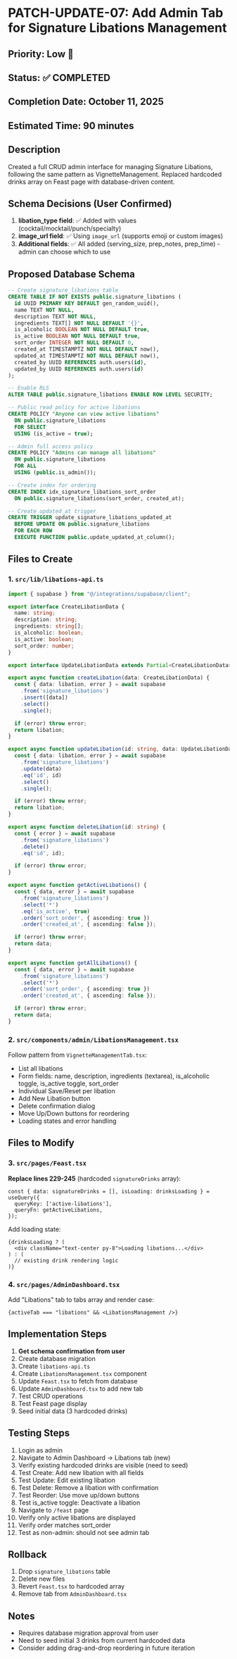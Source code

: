 # PATCH-UPDATE-07: Add Admin Tab for Signature Libations Management

## Priority: Low 🔵
## Status: ✅ COMPLETED
## Completion Date: October 11, 2025
## Estimated Time: 90 minutes

## Description
Created a full CRUD admin interface for managing Signature Libations, following the same pattern as VignetteManagement. Replaced hardcoded drinks array on Feast page with database-driven content.

## Schema Decisions (User Confirmed)
1. **libation_type field**: ✅ Added with values (cocktail/mocktail/punch/specialty)
2. **image_url field**: ✅ Using `image_url` (supports emoji or custom images)
3. **Additional fields**: ✅ All added (serving_size, prep_notes, prep_time) - admin can choose which to use

## Proposed Database Schema

```sql
-- Create signature_libations table
CREATE TABLE IF NOT EXISTS public.signature_libations (
  id UUID PRIMARY KEY DEFAULT gen_random_uuid(),
  name TEXT NOT NULL,
  description TEXT NOT NULL,
  ingredients TEXT[] NOT NULL DEFAULT '{}',
  is_alcoholic BOOLEAN NOT NULL DEFAULT true,
  is_active BOOLEAN NOT NULL DEFAULT true,
  sort_order INTEGER NOT NULL DEFAULT 0,
  created_at TIMESTAMPTZ NOT NULL DEFAULT now(),
  updated_at TIMESTAMPTZ NOT NULL DEFAULT now(),
  created_by UUID REFERENCES auth.users(id),
  updated_by UUID REFERENCES auth.users(id)
);

-- Enable RLS
ALTER TABLE public.signature_libations ENABLE ROW LEVEL SECURITY;

-- Public read policy for active libations
CREATE POLICY "Anyone can view active libations"
  ON public.signature_libations
  FOR SELECT
  USING (is_active = true);

-- Admin full access policy
CREATE POLICY "Admins can manage all libations"
  ON public.signature_libations
  FOR ALL
  USING (public.is_admin());

-- Create index for ordering
CREATE INDEX idx_signature_libations_sort_order 
  ON public.signature_libations(sort_order, created_at);

-- Create updated_at trigger
CREATE TRIGGER update_signature_libations_updated_at
  BEFORE UPDATE ON public.signature_libations
  FOR EACH ROW
  EXECUTE FUNCTION public.update_updated_at_column();
```

## Files to Create

### 1. `src/lib/libations-api.ts`
```typescript
import { supabase } from "@/integrations/supabase/client";

export interface CreateLibationData {
  name: string;
  description: string;
  ingredients: string[];
  is_alcoholic: boolean;
  is_active: boolean;
  sort_order: number;
}

export interface UpdateLibationData extends Partial<CreateLibationData> {}

export async function createLibation(data: CreateLibationData) {
  const { data: libation, error } = await supabase
    .from('signature_libations')
    .insert([data])
    .select()
    .single();

  if (error) throw error;
  return libation;
}

export async function updateLibation(id: string, data: UpdateLibationData) {
  const { data: libation, error } = await supabase
    .from('signature_libations')
    .update(data)
    .eq('id', id)
    .select()
    .single();

  if (error) throw error;
  return libation;
}

export async function deleteLibation(id: string) {
  const { error } = await supabase
    .from('signature_libations')
    .delete()
    .eq('id', id);

  if (error) throw error;
}

export async function getActiveLibations() {
  const { data, error } = await supabase
    .from('signature_libations')
    .select('*')
    .eq('is_active', true)
    .order('sort_order', { ascending: true })
    .order('created_at', { ascending: false });

  if (error) throw error;
  return data;
}

export async function getAllLibations() {
  const { data, error } = await supabase
    .from('signature_libations')
    .select('*')
    .order('sort_order', { ascending: true })
    .order('created_at', { ascending: false });

  if (error) throw error;
  return data;
}
```

### 2. `src/components/admin/LibationsManagement.tsx`
Follow pattern from `VignetteManagementTab.tsx`:
- List all libations
- Form fields: name, description, ingredients (textarea), is_alcoholic toggle, is_active toggle, sort_order
- Individual Save/Reset per libation
- Add New Libation button
- Delete confirmation dialog
- Move Up/Down buttons for reordering
- Loading states and error handling

## Files to Modify

### 3. `src/pages/Feast.tsx`
**Replace lines 229-245** (hardcoded `signatureDrinks` array):
```tsx
const { data: signatureDrinks = [], isLoading: drinksLoading } = useQuery({
  queryKey: ['active-libations'],
  queryFn: getActiveLibations,
});
```

Add loading state:
```tsx
{drinksLoading ? (
  <div className="text-center py-8">Loading libations...</div>
) : (
  // existing drink rendering logic
)}
```

### 4. `src/pages/AdminDashboard.tsx`
Add "Libations" tab to tabs array and render case:
```tsx
{activeTab === "libations" && <LibationsManagement />}
```

## Implementation Steps
1. **Get schema confirmation from user**
2. Create database migration
3. Create `libations-api.ts`
4. Create `LibationsManagement.tsx` component
5. Update `Feast.tsx` to fetch from database
6. Update `AdminDashboard.tsx` to add new tab
7. Test CRUD operations
8. Test Feast page display
9. Seed initial data (3 hardcoded drinks)

## Testing Steps
1. Login as admin
2. Navigate to Admin Dashboard → Libations tab (new)
3. Verify existing hardcoded drinks are visible (need to seed)
4. Test Create: Add new libation with all fields
5. Test Update: Edit existing libation
6. Test Delete: Remove a libation with confirmation
7. Test Reorder: Use move up/down buttons
8. Test is_active toggle: Deactivate a libation
9. Navigate to `/feast` page
10. Verify only active libations are displayed
11. Verify order matches sort_order
12. Test as non-admin: should not see admin tab

## Rollback
1. Drop `signature_libations` table
2. Delete new files
3. Revert `Feast.tsx` to hardcoded array
4. Remove tab from `AdminDashboard.tsx`

## Notes
- Requires database migration approval from user
- Need to seed initial 3 drinks from current hardcoded data
- Consider adding drag-and-drop reordering in future iteration

